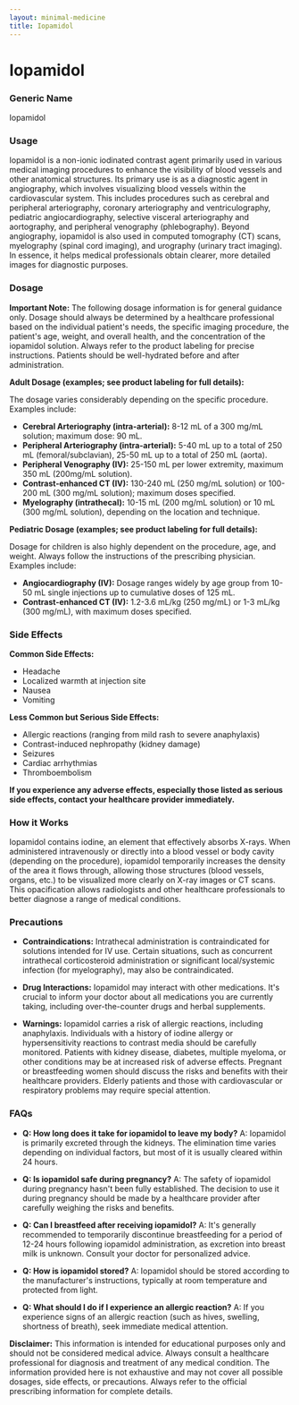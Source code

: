 ```yaml
---
layout: minimal-medicine
title: Iopamidol
---
```


# Iopamidol
### Generic Name
Iopamidol

### Usage

Iopamidol is a non-ionic iodinated contrast agent primarily used in various medical imaging procedures to enhance the visibility of blood vessels and other anatomical structures.  Its primary use is as a diagnostic agent in angiography, which involves visualizing blood vessels within the cardiovascular system. This includes procedures such as cerebral and peripheral arteriography, coronary arteriography and ventriculography, pediatric angiocardiography, selective visceral arteriography and aortography, and peripheral venography (phlebography).  Beyond angiography, iopamidol is also used in computed tomography (CT) scans, myelography (spinal cord imaging), and urography (urinary tract imaging).  In essence, it helps medical professionals obtain clearer, more detailed images for diagnostic purposes.


### Dosage

**Important Note:** The following dosage information is for general guidance only.  Dosage should always be determined by a healthcare professional based on the individual patient's needs, the specific imaging procedure, the patient's age, weight, and overall health, and the concentration of the iopamidol solution.  Always refer to the product labeling for precise instructions.  Patients should be well-hydrated before and after administration.

**Adult Dosage (examples; see product labeling for full details):**

The dosage varies considerably depending on the specific procedure.  Examples include:

* **Cerebral Arteriography (intra-arterial):** 8-12 mL of a 300 mg/mL solution; maximum dose: 90 mL.
* **Peripheral Arteriography (intra-arterial):**  5-40 mL up to a total of 250 mL (femoral/subclavian),  25-50 mL up to a total of 250 mL (aorta).
* **Peripheral Venography (IV):** 25-150 mL per lower extremity, maximum 350 mL (200mg/mL solution).
* **Contrast-enhanced CT (IV):** 130-240 mL (250 mg/mL solution) or 100-200 mL (300 mg/mL solution); maximum doses specified.
* **Myelography (intrathecal):** 10-15 mL (200 mg/mL solution) or 10 mL (300 mg/mL solution), depending on the location and technique.

**Pediatric Dosage (examples; see product labeling for full details):**

Dosage for children is also highly dependent on the procedure, age, and weight.  Always follow the instructions of the prescribing physician.  Examples include:

* **Angiocardiography (IV):** Dosage ranges widely by age group from 10-50 mL single injections up to cumulative doses of 125 mL.
* **Contrast-enhanced CT (IV):**  1.2-3.6 mL/kg (250 mg/mL) or 1-3 mL/kg (300 mg/mL), with maximum doses specified.


### Side Effects

**Common Side Effects:**

* Headache
* Localized warmth at injection site
* Nausea
* Vomiting


**Less Common but Serious Side Effects:**

* Allergic reactions (ranging from mild rash to severe anaphylaxis)
* Contrast-induced nephropathy (kidney damage)
* Seizures
* Cardiac arrhythmias
* Thromboembolism


**If you experience any adverse effects, especially those listed as serious side effects, contact your healthcare provider immediately.**


### How it Works

Iopamidol contains iodine, an element that effectively absorbs X-rays.  When administered intravenously or directly into a blood vessel or body cavity (depending on the procedure), iopamidol temporarily increases the density of the area it flows through, allowing those structures (blood vessels, organs, etc.) to be visualized more clearly on X-ray images or CT scans. This opacification allows radiologists and other healthcare professionals to better diagnose a range of medical conditions.


### Precautions

* **Contraindications:** Intrathecal administration is contraindicated for solutions intended for IV use. Certain situations, such as concurrent intrathecal corticosteroid administration or significant local/systemic infection (for myelography), may also be contraindicated.

* **Drug Interactions:** Iopamidol may interact with other medications.  It's crucial to inform your doctor about all medications you are currently taking, including over-the-counter drugs and herbal supplements.

* **Warnings:**  Iopamidol carries a risk of allergic reactions, including anaphylaxis. Individuals with a history of iodine allergy or hypersensitivity reactions to contrast media should be carefully monitored.   Patients with kidney disease, diabetes, multiple myeloma, or other conditions may be at increased risk of adverse effects.  Pregnant or breastfeeding women should discuss the risks and benefits with their healthcare providers.  Elderly patients and those with cardiovascular or respiratory problems may require special attention.


### FAQs

* **Q: How long does it take for iopamidol to leave my body?** A:  Iopamidol is primarily excreted through the kidneys.  The elimination time varies depending on individual factors, but most of it is usually cleared within 24 hours.

* **Q: Is iopamidol safe during pregnancy?** A: The safety of iopamidol during pregnancy hasn't been fully established.  The decision to use it during pregnancy should be made by a healthcare provider after carefully weighing the risks and benefits.

* **Q: Can I breastfeed after receiving iopamidol?** A:  It's generally recommended to temporarily discontinue breastfeeding for a period of 12-24 hours following iopamidol administration, as excretion into breast milk is unknown.  Consult your doctor for personalized advice.

* **Q: How is iopamidol stored?** A: Iopamidol should be stored according to the manufacturer's instructions, typically at room temperature and protected from light.

* **Q: What should I do if I experience an allergic reaction?** A:  If you experience signs of an allergic reaction (such as hives, swelling, shortness of breath), seek immediate medical attention.


**Disclaimer:** This information is intended for educational purposes only and should not be considered medical advice. Always consult a healthcare professional for diagnosis and treatment of any medical condition.  The information provided here is not exhaustive and may not cover all possible dosages, side effects, or precautions.  Always refer to the official prescribing information for complete details.
